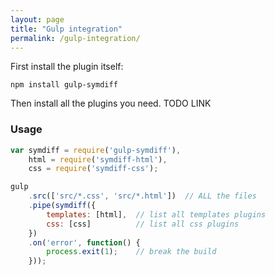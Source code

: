 ```yaml
---
layout: page
title: "Gulp integration"
permalink: /gulp-integration/
---
```


First install the plugin itself:

~~~
npm install gulp-symdiff
~~~

Then install all the plugins you need. TODO LINK

### Usage

~~~ js
var symdiff = require('gulp-symdiff'),
    html = require('symdiff-html'),
    css = require('symdiff-css');

gulp
    .src(['src/*.css', 'src/*.html'])  // ALL the files
    .pipe(symdiff({
        templates: [html],  // list all templates plugins
        css: [css]          // list all css plugins
    })
    .on('error', function() {
        process.exit(1);    // break the build
    }));
~~~